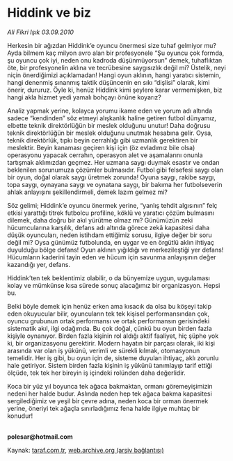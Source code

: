 # Hiddink ve biz

*Ali Fikri Işık 03.09.2010*

<div class="yazi"><p>Herkesin bir ağızdan Hiddink’e oyuncu önermesi size tuhaf gelmiyor mu? Ayda bilmem kaç milyon avro alan bir profesyonele “Şu oyuncu çok formda, şu oyuncu çok iyi, neden onu kadroda düşünmüyorsun” demek, tuhaflıktan öte, bir profesyonelin aklına ve tecrübesine saygısızlık değil mi? Üstelik, neyi niçin önerdiğimizi açıklamadan! Hangi oyun aklının, hangi yaratıcı sistemin, hangi denenmiş sınanmış taktik düşüncenin en sıkı “dişlisi” olarak, kimi önerir, dururuz. Öyle ki, henüz Hiddink kimi şeylere karar vermemişken, biz hangi akla hizmet yedi yamalı bohçayı önüne koyarız?</p>
<p>Analiz yapmak yerine, kolayca yorumu ikame eden ve yorum adı altında sadece “kendinden” söz etmeyi alışkanlık haline getiren futbol dünyamız, elbette teknik direktörlüğün bir meslek olduğunu unutur! Daha doğrusu teknik direktörlüğün bir meslek olduğunu unutmak hesabına gelir. Oysa, teknik direktörlük, tıpkı beyin cerrahlığı gibi uzmanlık gerektiren bir meslektir. Beyin kanaması geçiren kişi için (öz evladımız bile olsa) operasyonu yapacak cerrahın, operasyon alet ve aşamalarını onunla tartışmak aklımızdan geçmez. Her uzmana saygı duymak esastır ve ondan beklenilen sorunumuza çözümler bulmasıdır. Futbol gibi felsefesi saygı olan bir oyun, doğal olarak saygı üretmek zorunda! Oyuna saygı, rakibe saygı, topa saygı, oynayana saygı ve oynatana saygı, bir bakıma her futbolseverin ahlak anlayışını şekillendirmeli, demek lazım gelmez mi?</p>
<p>Söz gelimi; Hiddink’e oyuncu önermek yerine, “yanlış tehdit algısının” felç etkisi yarattığı titrek futbolcu profiline, köklü ve yaratıcı çözüm bulmasını dilemek, daha doğru bir akıl yürütme olmaz mı? Günümüzün zeki hücumcularına karşılık, defans adı altında görece zekâ kapasitesi daha düşük oyuncuları, neden istihdam ettiğimiz sorusu, ilgiye değer bir soru değil mi? Oysa günümüz futbolunda, en uygar ve en örgütlü aklın ihtiyaç duyulduğu bölge defans! Oyun aklının yığıldığı ve merkezileştiği yer defans! Hücumların kaderini tayin eden ve hücum için savunma anlayışının değer kazandığı yer, defans. </p>
<p>Hiddink’ten tek beklentimiz olabilir, o da bünyemize uygun, uygulaması kolay ve mümkünse kısa sürede sonuç alacağımız bir organizasyon. Hepsi bu.</p>
<p>Belki böyle demek için henüz erken ama kısacık da olsa bu köşeyi takip eden okuyucular bilir, oyuncuların tek tek kişisel performansından çok, oyuncu grubunun ortak performansı ve ortak performansın gerisindeki sistematik akıl, ilgi odağımda. Bu çok doğal, çünkü bu oyun birden fazla kişiyle oynanıyor. Birden fazla kişinin rol aldığı aktif faaliyet, hiç şüphe yok ki, bir organizasyonu gerektirir. Modern hayatın bir parçası olarak, iki kişi arasında var olan iş yükünü, verimli ve sürekli kılmak, otomasyonun temelidir. Her iş gibi, bu oyun için de, sisteme duyulan ihtiyaç, aklı zorunlu hale getiriyor. Sistem birden fazla kişinin iş yükünü tanımlayıp tarif ettiği ölçüde, tek tek her bireyin iş içindeki rolünden daha değerlidir.</p>
<p>Koca bir yüz yıl boyunca tek ağaca bakmaktan, ormanı göremeyişimizin nedeni her halde budur. Aslında neden hep tek ağaca bakma kapasitesi sergilediğimiz ve yeşil bir çevre adına, neden koca bir orman önermek yerine, öneriyi tek ağaçla sınırladığımız fena halde ilgiye muhtaç bir konudur!</p>
<p><b><br/>polesar@hotmail.com</b></p></div>

Kaynak: [taraf.com.tr](http://www.taraf.com.tr:80/ali-fikri-isik/makale-hiddink-ve-biz.htm), [web.archive.org (arşiv bağlantısı)](http://web.archive.org/web/20100907213336/http://www.taraf.com.tr:80/ali-fikri-isik/makale-hiddink-ve-biz.htm)
